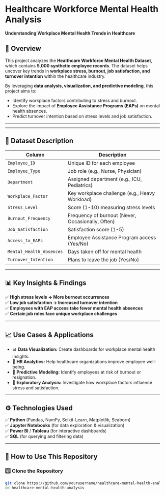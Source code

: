 # Healthcare Workforce Mental Health Analysis  
**Understanding Workplace Mental Health Trends in Healthcare**  

## 📖 Overview  
This project analyzes the **Healthcare Workforce Mental Health Dataset**, which contains **5,000 synthetic employee records**. The dataset helps uncover key trends in **workplace stress, burnout, job satisfaction, and turnover intention** within the healthcare industry.  

By leveraging **data analysis, visualization, and predictive modeling**, this project aims to:  
- Identify workplace factors contributing to stress and burnout.  
- Explore the impact of **Employee Assistance Programs (EAPs)** on mental health absences.  
- Predict turnover intention based on stress levels and job satisfaction.  

---


---

## 📝 Dataset Description  
| **Column**            | **Description**  |  
|----------------------|----------------|  
| `Employee_ID`        | Unique ID for each employee |  
| `Employee_Type`      | Job role (e.g., Nurse, Physician) |  
| `Department`         | Assigned department (e.g., ICU, Pediatrics) |  
| `Workplace_Factor`   | Key workplace challenge (e.g., Heavy Workload) |  
| `Stress_Level`       | Score (1-10) measuring stress levels |  
| `Burnout_Frequency`  | Frequency of burnout (Never, Occasionally, Often) |  
| `Job_Satisfaction`   | Satisfaction score (1-5) |  
| `Access_to_EAPs`     | Employee Assistance Program access (Yes/No) |  
| `Mental_Health_Absences` | Days taken off for mental health |  
| `Turnover_Intention` | Plans to leave the job (Yes/No) |  

---

## 📊 Key Insights & Findings  
✅ **High stress levels → More burnout occurrences**  
✅ **Low job satisfaction → Increased turnover intention**  
✅ **Employees with EAP access take fewer mental health absences**  
✅ **Certain job roles face unique workplace challenges**  

---

## 📈 Use Cases & Applications  
- 📊 **Data Visualization:** Create dashboards for workplace mental health insights.  
- 🏥 **HR Analytics:** Help healthcare organizations improve employee well-being.  
- 🤖 **Predictive Modeling:** Identify employees at risk of burnout or resignation.  
- 🔎 **Exploratory Analysis:** Investigate how workplace factors influence stress and satisfaction.  

---

## ⚙️ Technologies Used  
✅ **Python** (Pandas, NumPy, Scikit-Learn, Matplotlib, Seaborn)  
✅ **Jupyter Notebooks** (for data exploration & visualization)  
✅ **Power BI** / **Tableau** (for interactive dashboards)  
✅ **SQL** (for querying and filtering data)  

---

## 🚀 How to Use This Repository  
### 1️⃣ Clone the Repository  
```bash
git clone https://github.com/yourusername/healthcare-mental-health-analysis.git
cd healthcare-mental-health-analysis
